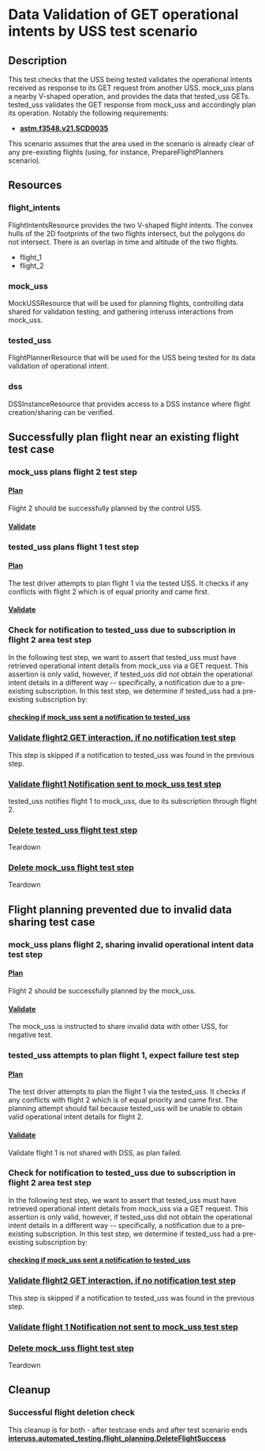 # Data Validation of GET operational intents by USS test scenario

## Description
This test checks that the USS being tested validates the operational intents received as response to its GET request from another USS.
mock_uss plans a nearby V-shaped operation, and provides the data that tested_uss GETs.
tested_uss validates the GET response from mock_uss and accordingly plan its operation.
Notably the following requirements:

- **[astm.f3548.v21.SCD0035](../../../../requirements/astm/f3548/v21.md)**

This scenario assumes that the area used in the scenario is already clear of any pre-existing flights (using, for instance, PrepareFlightPlanners scenario).

## Resources
### flight_intents
FlightIntentsResource provides the two V-shaped flight intents.
The convex hulls of the 2D footprints of the two flights intersect, but the polygons do not intersect.
There is an overlap in time and altitude of the two flights.
- flight_1
- flight_2

### mock_uss
MockUSSResource that will be used for planning flights, controlling data shared for validation testing, and gathering interuss interactions from mock_uss.

### tested_uss
FlightPlannerResource that will be used for the USS being tested for its data validation of operational intent.

### dss
DSSInstanceResource that provides access to a DSS instance where flight creation/sharing can be verified.

## Successfully plan flight near an existing flight test case

### mock_uss plans flight 2 test step

#### [Plan](../../../flight_planning/plan_flight_intent.md)

Flight 2 should be successfully planned by the control USS.

#### [Validate](../validate_shared_operational_intent.md)

### tested_uss plans flight 1 test step

#### [Plan](../../../flight_planning/plan_flight_intent.md)

The test driver attempts to plan flight 1 via the tested USS. It checks if any conflicts with flight 2
which is of equal priority and came first.

#### [Validate](../validate_shared_operational_intent.md)

### Check for notification to tested_uss due to subscription in flight 2 area test step
In the following test step, we want to assert that tested_uss must have retrieved operational intent details from
mock_uss via a GET request.  This assertion is only valid, however, if tested_uss did not obtain the  operational
intent details in a different way -- specifically, a notification due to a pre-existing subscription.  In this test
step, we determine if tested_uss had a pre-existing subscription by:

#### [checking if mock_uss sent a notification to tested_uss](test_steps/query_mock_uss_interactions.md)

### [Validate flight2 GET interaction, if no notification test step](test_steps/validate_get_operational_intent.md)
This step is skipped if a notification to tested_uss was found in the previous step.

### [Validate flight1 Notification sent to mock_uss test step](test_steps/validate_notification_operational_intent.md)
tested_uss notifies flight 1 to mock_uss, due to its subscription through flight 2.

### [Delete tested_uss flight test step](../../../flight_planning/delete_flight_intent.md)
Teardown

### [Delete mock_uss flight test step](../../../flight_planning/delete_flight_intent.md)
Teardown

## Flight planning prevented due to invalid data sharing test case

### mock_uss plans flight 2, sharing invalid operational intent data test step

#### [Plan](../../../flight_planning/plan_flight_intent.md)

Flight 2 should be successfully planned by the mock_uss.

#### [Validate](test_steps/validate_sharing_operational_intent_but_with_invalid_interuss_data.md)

The mock_uss is instructed to share invalid data with other USS, for negative test.

### tested_uss attempts to plan flight 1, expect failure test step

#### [Plan](test_steps/plan_flight_intent_expect_failed.md)

The test driver attempts to plan the flight 1 via the tested_uss. It checks if any conflicts with flight 2
which is of equal priority and came first.
The planning attempt should fail because tested_uss will be unable to obtain valid operational intent details for flight 2.

#### [Validate](../validate_not_shared_operational_intent.md)

Validate flight 1 is not shared with DSS, as plan failed.

### Check for notification to tested_uss due to subscription in flight 2 area test step
In the following test step, we want to assert that tested_uss must have retrieved operational intent details from
mock_uss via a GET request.  This assertion is only valid, however, if tested_uss did not obtain the  operational
intent details in a different way -- specifically, a notification due to a pre-existing subscription.  In this test
step, we determine if tested_uss had a pre-existing subscription by:

#### [checking if mock_uss sent a notification to tested_uss](test_steps/query_mock_uss_interactions.md)

### [Validate flight2 GET interaction, if no notification test step](test_steps/validate_get_operational_intent.md)
This step is skipped if a notification to tested_uss was found in the previous step.

### [Validate flight 1 Notification not sent to mock_uss test step](test_steps/validate_no_notification_operational_intent.md)

### [Delete mock_uss flight test step](../../../flight_planning/delete_flight_intent.md)
Teardown

## Cleanup
### Successful flight deletion check
This cleanup is for both - after testcase ends and after test scenario ends
**[interuss.automated_testing.flight_planning.DeleteFlightSuccess](../../../../requirements/interuss/automated_testing/flight_planning.md)**
